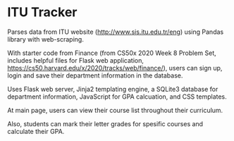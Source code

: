 # ITU Tracker

Parses data from ITU website (http://www.sis.itu.edu.tr/eng) using Pandas library with web-scraping.

With starter code from Finance (from CS50x 2020 Week 8 Problem Set, includes helpful files for Flask web application, https://cs50.harvard.edu/x/2020/tracks/web/finance/), users can sign up, login and save their department information
in the database.

Uses Flask web server, Jinja2 templating engine, a SQLite3 database for department information, JavaScript for GPA calcuation, and CSS templates.

At main page, users can view their course list throughout their curriculum.

Also, students can mark their letter grades for spesific courses and calculate their GPA.
